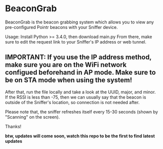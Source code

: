 # BeaconGrab

BeaconGrab is the beacon grabbing system which allows you to view any pre-configured Pointr beacons with your Sniffer device.

Usage:
Install Python >= 3.4.0, then download main.py
From there, make sure to edit the request link to your Sniffer's IP address or web tunnel.

## IMPORTANT: If you use the IP address method, make sure you are on the WiFi network configued beforehand in AP mode. Make sure to be on STA mode when using the system!

After that, run the file locally and take a look at the UUID, major, and minor. 
If the RSSI is less than -75, then we can usually say that the beacon is outside of the Sniffer's location, so connection is not needed after.

Please note that, the sniffer refreshes itself every 15-30 seconds (shown by "Scanning" on the screen).

Thanks!

**btw, updates will come soon, watch this repo to be the first to find latest updates**
